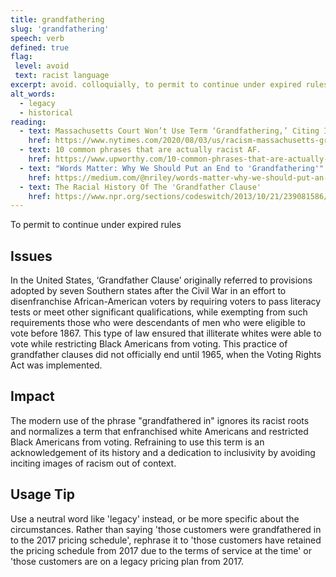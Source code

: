 ```yaml
---
title: grandfathering
slug: 'grandfathering'
speech: verb
defined: true
flag:
 level: avoid
 text: racist language
excerpt: avoid. colloquially, to permit to continue under expired rules; racist origins of Grandfather Clause
alt_words:
  - legacy
  - historical
reading:
  - text: Massachusetts Court Won’t Use Term ‘Grandfathering,’ Citing Its Racist Origins
    href: https://www.nytimes.com/2020/08/03/us/racism-massachusetts-grandfathering.html
  - text: 10 common phrases that are actually racist AF.
    href: https://www.upworthy.com/10-common-phrases-that-are-actually-racist-af
  - text: "Words Matter: Why We Should Put an End to 'Grandfathering'"
    href: https://medium.com/@nriley/words-matter-why-we-should-put-an-end-to-grandfathering-8b19efe08b6a
  - text: The Racial History Of The 'Grandfather Clause'
    href: https://www.npr.org/sections/codeswitch/2013/10/21/239081586/the-racial-history-of-the-grandfather-clause
---
```


To permit to continue under expired rules

## Issues

In the United States, ‘Grandfather Clause’ originally referred to provisions adopted by seven Southern states after the Civil War in an effort to disenfranchise African-American voters by requiring voters to pass literacy tests or meet other significant qualifications, while exempting from such requirements those who were descendants of men who were eligible to vote before 1867. This type of law ensured that illiterate whites were able to vote while restricting Black Americans from voting.  This practice of grandfather clauses did not officially end until 1965, when the Voting Rights Act was implemented.

## Impact

The modern use of the phrase "grandfathered in" ignores its racist roots and normalizes a term that enfranchised white Americans and restricted Black Americans from voting.  Refraining to use this term is an acknowledgement of its history and a dedication to inclusivity by avoiding inciting images of racism out of context.

## Usage Tip

Use a neutral word like 'legacy' instead, or be more specific about the circumstances.  Rather than saying 'those customers were grandfathered in to the 2017 pricing schedule', rephrase it to 'those customers have retained the pricing schedule from 2017 due to the terms of service at the time' or 'those customers are on a legacy pricing plan from 2017.
